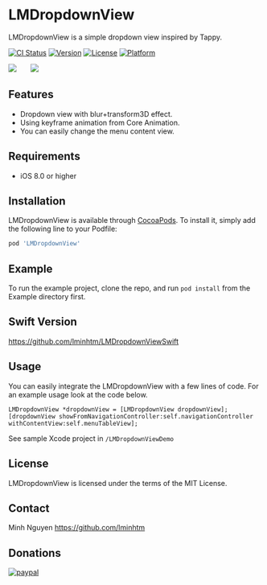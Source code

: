# LMDropdownView
LMDropdownView is a simple dropdown view inspired by Tappy.

[![CI Status](https://img.shields.io/travis/LMinh/LMDropdownView.svg?style=flat)](https://travis-ci.org/LMinh/LMDropdownView)
[![Version](https://img.shields.io/cocoapods/v/LMDropdownView.svg?style=flat)](https://cocoapods.org/pods/LMDropdownView)
[![License](https://img.shields.io/cocoapods/l/LMDropdownView.svg?style=flat)](https://cocoapods.org/pods/LMDropdownView)
[![Platform](https://img.shields.io/cocoapods/p/LMDropdownView.svg?style=flat)](https://cocoapods.org/pods/LMDropdownView)

<img src="https://raw.github.com/lminhtm/LMDropdownView/master/Screenshots/screenshot1.png"/>&nbsp;&nbsp;&nbsp;&nbsp;&nbsp;&nbsp;&nbsp;<img src="https://raw.github.com/lminhtm/LMDropdownView/master/Screenshots/screenshot2.gif"/>

## Features
* Dropdown view with blur+transform3D effect.
* Using keyframe animation from Core Animation.
* You can easily change the menu content view.

## Requirements
* iOS 8.0 or higher

## Installation
LMDropdownView is available through [CocoaPods](https://cocoapods.org). To install
it, simply add the following line to your Podfile:

```ruby
pod 'LMDropdownView'
```

## Example
To run the example project, clone the repo, and run `pod install` from the Example directory first.

## Swift Version
https://github.com/lminhtm/LMDropdownViewSwift

## Usage
You can easily integrate the LMDropdownView with a few lines of code. For an example usage look at the code below.
```ObjC
LMDropdownView *dropdownView = [LMDropdownView dropdownView];
[dropdownView showFromNavigationController:self.navigationController withContentView:self.menuTableView];
```
See sample Xcode project in `/LMDropdownViewDemo`

## License
LMDropdownView is licensed under the terms of the MIT License.

## Contact
Minh Nguyen
https://github.com/lminhtm

## Donations
[![paypal](https://www.paypalobjects.com/en_US/i/btn/btn_donateCC_LG.gif)](https://www.paypal.com/cgi-bin/webscr?cmd=_donations&business=J3WZJT2AD28NW&lc=VN&item_name=LMDropdownView&currency_code=USD&bn=PP%2dDonationsBF%3abtn_donateCC_LG%2egif%3aNonHosted)

